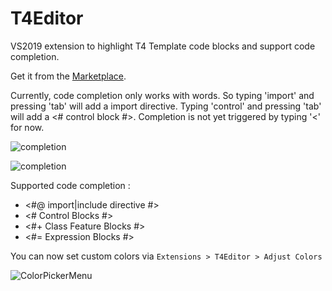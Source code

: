 # T4Editor

VS2019 extension to highlight T4 Template code blocks and support code completion.

Get it from the [Marketplace](https://marketplace.visualstudio.com/items?itemName=TimMaes.t4editor).

Currently, code completion only works with words. So typing 'import' and pressing 'tab' will add a import directive. Typing 'control' and pressing 'tab' will add a <# control block #>. Completion is not yet triggered by typing '<' for now.

![completion](https://i.ibb.co/LnkTzkf/importdirective.png)

![completion](https://i.ibb.co/kKGGf1D/featureblockcompletion.png)

Supported code completion :
- <#@ import|include directive #>
- <# Control Blocks #>
- <#+ Class Feature Blocks #>
- <#= Expression Blocks #>

You can now set custom colors via `Extensions > T4Editor > Adjust Colors`

![ColorPickerMenu](https://i.ibb.co/GkgNZs9/Color-Picker.png)


